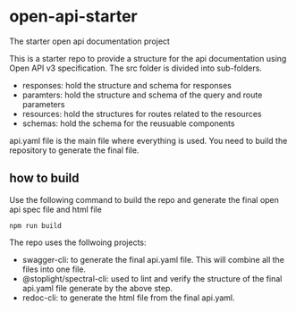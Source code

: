 # open-api-starter
The starter open api documentation project

This is a starter repo to provide a  structure for the api documentation using Open API v3 specification. The src folder is divided into sub-folders.

- responses: hold the structure and schema for responses
- paramters: hold the structure and schema of the query and route parameters
- resources: hold the structures for routes related to the resources
- schemas: hold the schema for the reusuable components

api.yaml file is the main file where everything is used. You need to build the repository to generate the final file.

## how to build
Use the following command to build the repo and generate the final open api spec file and html file

```
npm run build
```

The repo uses the follwoing projects:
- swagger-cli: to generate the final api.yaml file. This will combine all the files into one file.
- @stoplight/spectral-cli: used to lint and verify the structure of the final api.yaml file generate by the above step.
- redoc-cli: to generate the html file from the final api.yaml.
